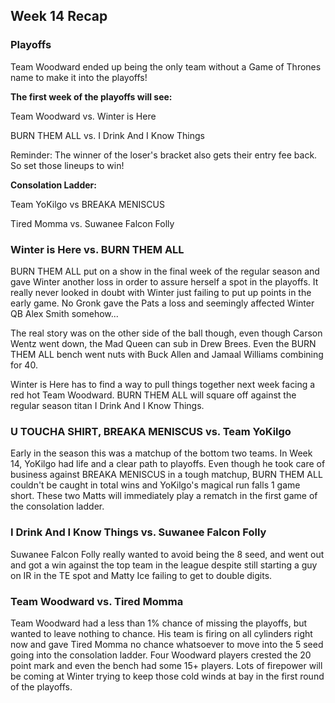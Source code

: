 ## Week 14 Recap

### Playoffs

Team Woodward ended up being the only team without a Game of Thrones name to make it into the playoffs!

**The first week of the playoffs will see:**

Team Woodward vs. Winter is Here

BURN THEM ALL vs. I Drink And I Know Things

Reminder:  The winner of the loser's bracket also gets their entry fee back.  So set those lineups to win!

**Consolation Ladder:**

Team YoKilgo vs BREAKA MENISCUS

Tired Momma vs. Suwanee Falcon Folly

### Winter is Here vs. BURN THEM ALL

BURN THEM ALL put on a show in the final week of the regular season and gave Winter another loss in order to assure herself a spot in the playoffs.  It really never looked in doubt with Winter just failing to put up points in the early game.  No Gronk gave the Pats a loss and seemingly affected Winter QB Alex Smith somehow...

The real story was on the other side of the ball though, even though Carson Wentz went down, the Mad Queen can sub in Drew Brees.  Even the BURN THEM ALL bench went nuts with Buck Allen and Jamaal Williams combining for 40.

Winter is Here has to find a way to pull things together next week facing a red hot Team Woodward.  BURN THEM ALL will square off against the regular season titan I Drink And I Know Things.

### U TOUCHA SHIRT, BREAKA MENISCUS vs. Team YoKilgo

Early in the season this was a matchup of the bottom two teams.  In Week 14, YoKilgo had life and a clear path to playoffs.  Even though he took care of business against BREAKA MENISCUS in a tough matchup, BURN THEM ALL couldn't be caught in total wins and YoKilgo's magical run falls 1 game short.  These two Matts will immediately play a rematch in the first game of the consolation ladder.

### I Drink And I Know Things vs. Suwanee Falcon Folly

Suwanee Falcon Folly really wanted to avoid being the 8 seed, and went out and got a win against the top team in the league despite still starting a guy on IR in the TE spot and Matty Ice failing to get to double digits.

### Team Woodward vs. Tired Momma

Team Woodward had a less than 1% chance of missing the playoffs, but wanted to leave nothing to chance.  His team is firing on all cylinders right now and gave Tired Momma no chance whatsoever to move into the 5 seed going into the consolation ladder.   Four Woodward players crested the 20 point mark and even the bench had some 15+ players.  Lots of firepower will be coming at Winter trying to keep those cold winds at bay in the first round of the playoffs.
